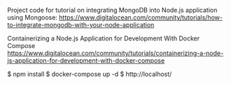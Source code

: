 Project code for tutorial on integrating MongoDB into Node.js application using Mongoose: https://www.digitalocean.com/community/tutorials/how-to-integrate-mongodb-with-your-node-application

Containerizing a Node.js Application for Development With Docker Compose
https://www.digitalocean.com/community/tutorials/containerizing-a-node-js-application-for-development-with-docker-compose

$ npm install
$ docker-compose up -d
$ http://localhost/
